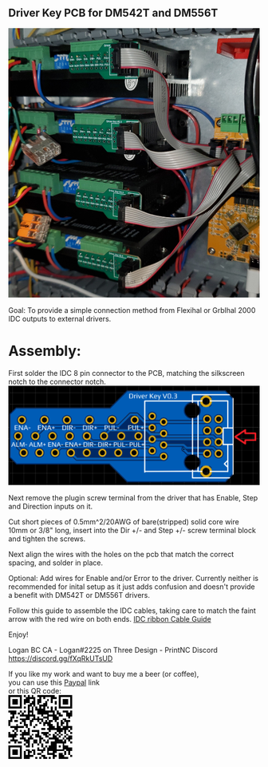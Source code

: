## Driver Key PCB for DM542T and DM556T


![Driver Keys Install](DriverKeysInstall.jpg)

Goal: To provide a simple connection method from Flexihal or Grblhal 2000 IDC outputs to external drivers.

# Assembly: 

First solder the IDC 8 pin connector to the PCB, matching the silkscreen notch to the connector notch.  
![DriverKey](DriverKey.png)

Next remove the plugin screw terminal from the driver that has Enable, Step and Direction inputs on it.  

Cut short pieces of 0.5mm^2/20AWG of bare(stripped) solid core wire 10mm or 3/8" long, insert into the Dir +/- and Step +/- screw terminal block and tighten the screws.

Next align the wires with the holes on the pcb that match the correct spacing, and solder in place.

Optional: Add wires for Enable and/or Error to the driver.  Currently neither is recommended for inital setup as it just adds confusion and doesn't provide a benefit with DM542T or DM556T drivers. 

Follow this guide to assemble the IDC cables, taking care to match the faint arrow with the red wire on both ends.  [IDC ribbon Cable Guide](https://startingelectronics.org/articles/IDC-ribbon-cable/)

Enjoy!  


Logan BC CA - Logan#2225 on Three Design - PrintNC Discord
https://discord.gg/fXqRkUTsUD

If you like my work and want to buy me a beer (or coffee),  
you can use this [Paypal](https://www.paypal.com/donate/?hosted_button_id=QBMAY9ZB6N3F8) link    
or this QR code:  
![QRCode](QRCode.png)
